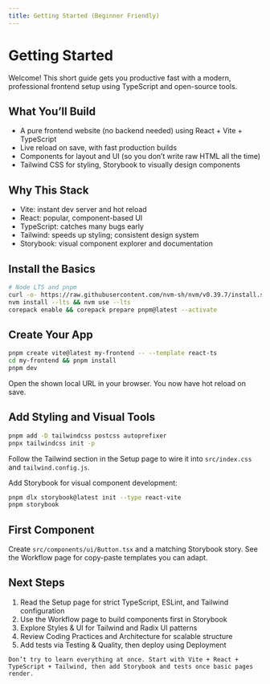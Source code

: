 ```yaml
---
title: Getting Started (Beginner Friendly)
---
```


# Getting Started

Welcome! This short guide gets you productive fast with a modern, professional frontend setup using TypeScript and open-source tools.

## What You’ll Build

- A pure frontend website (no backend needed) using React + Vite + TypeScript
- Live reload on save, with fast production builds
- Components for layout and UI (so you don’t write raw HTML all the time)
- Tailwind CSS for styling, Storybook to visually design components

## Why This Stack

- Vite: instant dev server and hot reload
- React: popular, component-based UI
- TypeScript: catches many bugs early
- Tailwind: speeds up styling; consistent design system
- Storybook: visual component explorer and documentation

## Install the Basics

```bash
# Node LTS and pnpm
curl -o- https://raw.githubusercontent.com/nvm-sh/nvm/v0.39.7/install.sh | bash
nvm install --lts && nvm use --lts
corepack enable && corepack prepare pnpm@latest --activate
```

## Create Your App

```bash
pnpm create vite@latest my-frontend -- --template react-ts
cd my-frontend && pnpm install
pnpm dev
```

Open the shown local URL in your browser. You now have hot reload on save.

## Add Styling and Visual Tools

```bash
pnpm add -D tailwindcss postcss autoprefixer
pnpx tailwindcss init -p
```

Follow the Tailwind section in the Setup page to wire it into `src/index.css` and `tailwind.config.js`.

Add Storybook for visual component development:

```bash
pnpm dlx storybook@latest init --type react-vite
pnpm storybook
```

## First Component

Create `src/components/ui/Button.tsx` and a matching Storybook story. See the Workflow page for copy-paste templates you can adapt.

## Next Steps

1. Read the Setup page for strict TypeScript, ESLint, and Tailwind configuration
2. Use the Workflow page to build components first in Storybook
3. Explore Styles & UI for Tailwind and Radix UI patterns
4. Review Coding Practices and Architecture for scalable structure
5. Add tests via Testing & Quality, then deploy using Deployment

```{tip}
Don’t try to learn everything at once. Start with Vite + React + TypeScript + Tailwind, then add Storybook and tests once basic pages render.
```
